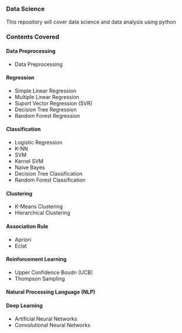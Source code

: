 # <h3>Data Science</h3>
This repository will cover data science and data analysis using python
<h3>Contents Covered</h3> 
<h4>Data Preprocessing</h4>
<ul>
  <li>Data Preprocessing</li>
</ul>
<h4>Regression</h4>
<ul>
  <li>Simple Linear Regression</li>
  <li>Multiple Linear Regression</li>
  <li>Suport Vector Regression (SVR)</li>
  <li>Decision Tree Regression</li>
  <li>Random Forest Regression</li>
</ul>
<h4>Classification</h4>
<ul>
  <li>Logistic Regression</li>
  <li>K-NN</li>
  <li>SVM</li>
  <li>Kernel SVM</li>
  <li>Naive Bayes</li>
  <li>Decision Tree Classification</li>
  <li>Random Forest Classification</li>
</ul>
<h4>Clustering</h4>
<ul>
  <li>K-Means Clustering</li>
  <li>Hierarchical Clustering</li>
</ul>
<h4>Association Rule</h4>
<ul>
  <li>Apriori</li>
  <li>Eclat</li>
</ul>
<h4>Reinforcement Learning</h4>
<ul>
  <li>Upper Confidence Boudn (UCB)</li>
  <li>Thompson Sampling</li>
</ul>
<h4>Natural Processing Language (NLP)</h4>
<h4>Deep Learning</h4>
<ul>
  <li>Artificial Neural Networks</li>
  <li>Convolutional Neural Networks</li>
</ul>
